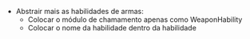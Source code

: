 * Abstrair mais as habilidades de armas:
    * Colocar o módulo de chamamento apenas como WeaponHability
    * Colocar o nome da habilidade dentro da habilidade
